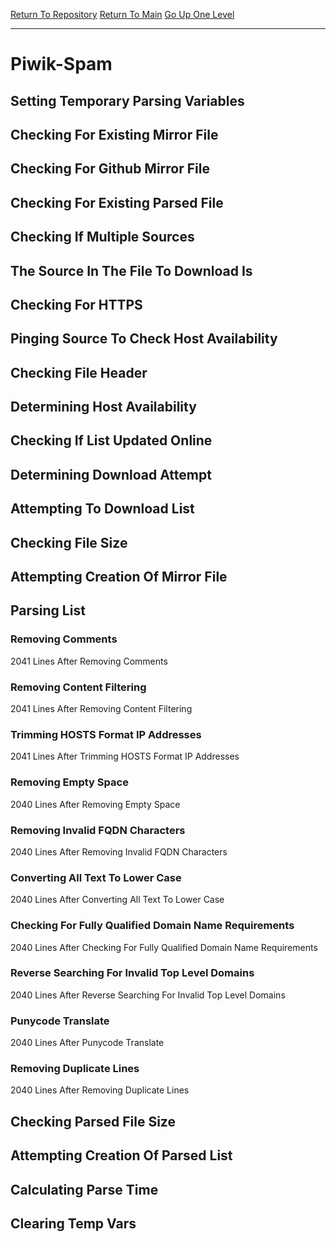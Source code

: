 [Return To Repository](https://github.com/deathbybandaid/piholeparser/)
[Return To Main](https://github.com/deathbybandaid/piholeparser/blob/master/RecentRunLogs/Mainlog.md)
[Go Up One Level](https://github.com/deathbybandaid/piholeparser/blob/master/RecentRunLogs/TopLevelScripts/30-Processing-External-Blacklists.md)
____________________________________
# Piwik-Spam
## Setting Temporary Parsing Variables
## Checking For Existing Mirror File
## Checking For Github Mirror File
## Checking For Existing Parsed File
## Checking If Multiple Sources
## The Source In The File To Download Is
## Checking For HTTPS
## Pinging Source To Check Host Availability
## Checking File Header
## Determining Host Availability
## Checking If List Updated Online
## Determining Download Attempt
## Attempting To Download List
## Checking File Size
## Attempting Creation Of Mirror File
## Parsing List
### Removing Comments
2041 Lines After Removing Comments
### Removing Content Filtering
2041 Lines After Removing Content Filtering
### Trimming HOSTS Format IP Addresses
2041 Lines After Trimming HOSTS Format IP Addresses
### Removing Empty Space
2040 Lines After Removing Empty Space
### Removing Invalid FQDN Characters
2040 Lines After Removing Invalid FQDN Characters
### Converting All Text To Lower Case
2040 Lines After Converting All Text To Lower Case
### Checking For Fully Qualified Domain Name Requirements
2040 Lines After Checking For Fully Qualified Domain Name Requirements
### Reverse Searching For Invalid Top Level Domains
2040 Lines After Reverse Searching For Invalid Top Level Domains
### Punycode Translate
2040 Lines After Punycode Translate
### Removing Duplicate Lines
2040 Lines After Removing Duplicate Lines
## Checking Parsed File Size
## Attempting Creation Of Parsed List
## Calculating Parse Time
## Clearing Temp Vars
